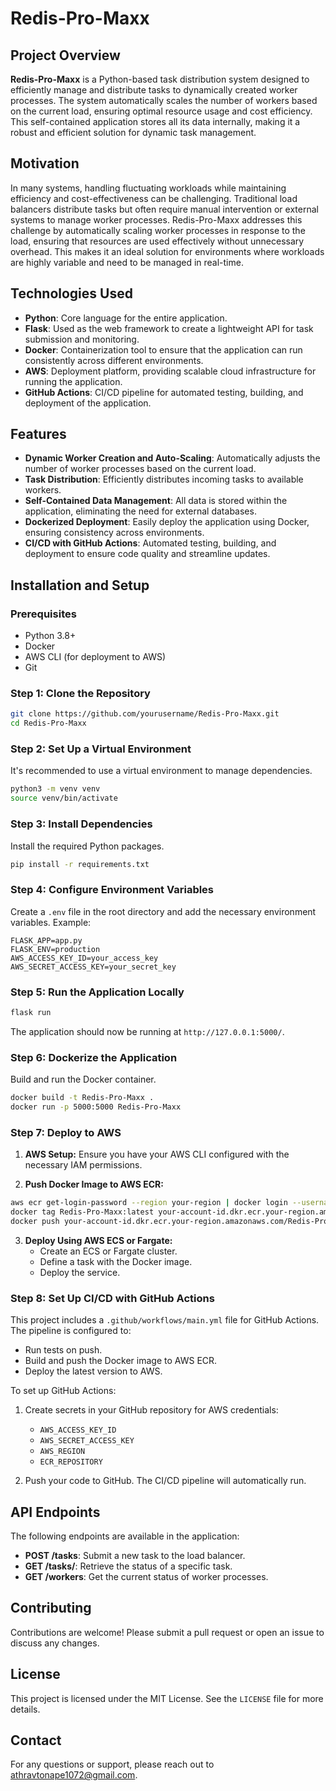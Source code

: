 
# Redis-Pro-Maxx

## Project Overview

**Redis-Pro-Maxx** is a Python-based task distribution system designed to efficiently manage and distribute tasks to dynamically created worker processes. The system automatically scales the number of workers based on the current load, ensuring optimal resource usage and cost efficiency. This self-contained application stores all its data internally, making it a robust and efficient solution for dynamic task management.

## Motivation

In many systems, handling fluctuating workloads while maintaining efficiency and cost-effectiveness can be challenging. Traditional load balancers distribute tasks but often require manual intervention or external systems to manage worker processes. Redis-Pro-Maxx addresses this challenge by automatically scaling worker processes in response to the load, ensuring that resources are used effectively without unnecessary overhead. This makes it an ideal solution for environments where workloads are highly variable and need to be managed in real-time.

## Technologies Used

- **Python**: Core language for the entire application.
- **Flask**: Used as the web framework to create a lightweight API for task submission and monitoring.
- **Docker**: Containerization tool to ensure that the application can run consistently across different environments.
- **AWS**: Deployment platform, providing scalable cloud infrastructure for running the application.
- **GitHub Actions**: CI/CD pipeline for automated testing, building, and deployment of the application.


## Features

- **Dynamic Worker Creation and Auto-Scaling**: Automatically adjusts the number of worker processes based on the current load.
- **Task Distribution**: Efficiently distributes incoming tasks to available workers.
- **Self-Contained Data Management**: All data is stored within the application, eliminating the need for external databases.
- **Dockerized Deployment**: Easily deploy the application using Docker, ensuring consistency across environments.
- **CI/CD with GitHub Actions**: Automated testing, building, and deployment to ensure code quality and streamline updates.

## Installation and Setup

### Prerequisites

- Python 3.8+
- Docker
- AWS CLI (for deployment to AWS)
- Git

### Step 1: Clone the Repository

```bash
git clone https://github.com/yourusername/Redis-Pro-Maxx.git
cd Redis-Pro-Maxx
```

### Step 2: Set Up a Virtual Environment

It's recommended to use a virtual environment to manage dependencies.

```bash
python3 -m venv venv
source venv/bin/activate
```

### Step 3: Install Dependencies

Install the required Python packages.

```bash
pip install -r requirements.txt
```

### Step 4: Configure Environment Variables

Create a `.env` file in the root directory and add the necessary environment variables. Example:

```plaintext
FLASK_APP=app.py
FLASK_ENV=production
AWS_ACCESS_KEY_ID=your_access_key
AWS_SECRET_ACCESS_KEY=your_secret_key
```

### Step 5: Run the Application Locally

```bash
flask run
```

The application should now be running at `http://127.0.0.1:5000/`.

### Step 6: Dockerize the Application

Build and run the Docker container.

```bash
docker build -t Redis-Pro-Maxx .
docker run -p 5000:5000 Redis-Pro-Maxx
```

### Step 7: Deploy to AWS

1. **AWS Setup:** Ensure you have your AWS CLI configured with the necessary IAM permissions.

2. **Push Docker Image to AWS ECR:**

```bash
aws ecr get-login-password --region your-region | docker login --username AWS --password-stdin your-account-id.dkr.ecr.your-region.amazonaws.com
docker tag Redis-Pro-Maxx:latest your-account-id.dkr.ecr.your-region.amazonaws.com/Redis-Pro-Maxx:latest
docker push your-account-id.dkr.ecr.your-region.amazonaws.com/Redis-Pro-Maxx:latest
```

3. **Deploy Using AWS ECS or Fargate:**
   - Create an ECS or Fargate cluster.
   - Define a task with the Docker image.
   - Deploy the service.

### Step 8: Set Up CI/CD with GitHub Actions

This project includes a `.github/workflows/main.yml` file for GitHub Actions. The pipeline is configured to:

- Run tests on push.
- Build and push the Docker image to AWS ECR.
- Deploy the latest version to AWS.

To set up GitHub Actions:

1. Create secrets in your GitHub repository for AWS credentials:
   - `AWS_ACCESS_KEY_ID`
   - `AWS_SECRET_ACCESS_KEY`
   - `AWS_REGION`
   - `ECR_REPOSITORY`

2. Push your code to GitHub. The CI/CD pipeline will automatically run.

## API Endpoints

The following endpoints are available in the application:

- **POST /tasks**: Submit a new task to the load balancer.
- **GET /tasks/<id>**: Retrieve the status of a specific task.
- **GET /workers**: Get the current status of worker processes.

## Contributing

Contributions are welcome! Please submit a pull request or open an issue to discuss any changes.

## License

This project is licensed under the MIT License. See the `LICENSE` file for more details.

## Contact

For any questions or support, please reach out to [athravtonape1072@gmail.com](mailto:athravtonape1072@gmail.com).
